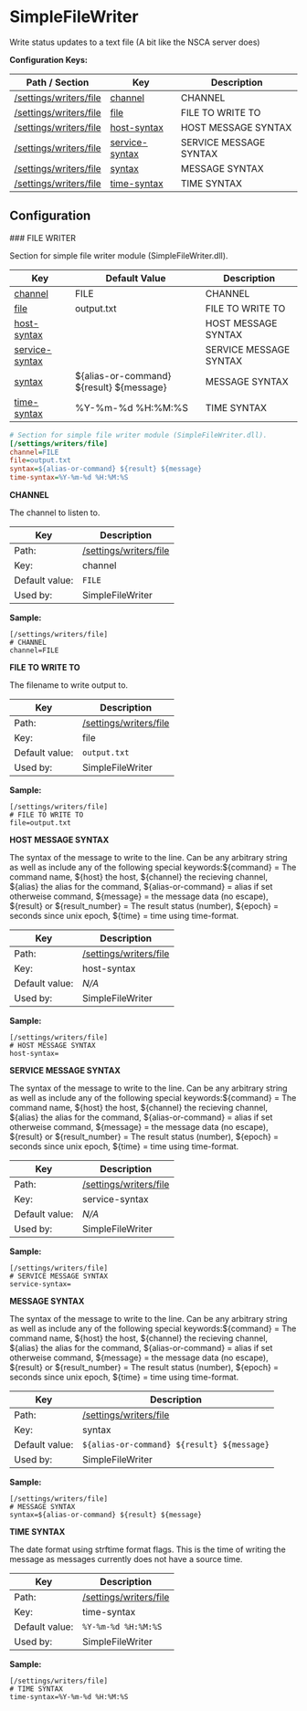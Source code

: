 # SimpleFileWriter

Write status updates to a text file (A bit like the NSCA server does)







**Configuration Keys:**



    
| Path / Section                                    | Key                                                      | Description            |
|---------------------------------------------------|----------------------------------------------------------|------------------------|
| [/settings/writers/file](#/settings/writers/file) | [channel](#/settings/writers/file_channel)               | CHANNEL                |
| [/settings/writers/file](#/settings/writers/file) | [file](#/settings/writers/file_file)                     | FILE TO WRITE TO       |
| [/settings/writers/file](#/settings/writers/file) | [host-syntax](#/settings/writers/file_host-syntax)       | HOST MESSAGE SYNTAX    |
| [/settings/writers/file](#/settings/writers/file) | [service-syntax](#/settings/writers/file_service-syntax) | SERVICE MESSAGE SYNTAX |
| [/settings/writers/file](#/settings/writers/file) | [syntax](#/settings/writers/file_syntax)                 | MESSAGE SYNTAX         |
| [/settings/writers/file](#/settings/writers/file) | [time-syntax](#/settings/writers/file_time-syntax)       | TIME SYNTAX            |







## Configuration

<a name="/settings/writers/file"/>
### FILE WRITER

Section for simple file writer module (SimpleFileWriter.dll).




| Key                                                      | Default Value                            | Description            |
|----------------------------------------------------------|------------------------------------------|------------------------|
| [channel](#/settings/writers/file_channel)               | FILE                                     | CHANNEL                |
| [file](#/settings/writers/file_file)                     | output.txt                               | FILE TO WRITE TO       |
| [host-syntax](#/settings/writers/file_host-syntax)       |                                          | HOST MESSAGE SYNTAX    |
| [service-syntax](#/settings/writers/file_service-syntax) |                                          | SERVICE MESSAGE SYNTAX |
| [syntax](#/settings/writers/file_syntax)                 | ${alias-or-command} ${result} ${message} | MESSAGE SYNTAX         |
| [time-syntax](#/settings/writers/file_time-syntax)       | %Y-%m-%d %H:%M:%S                        | TIME SYNTAX            |



```ini
# Section for simple file writer module (SimpleFileWriter.dll).
[/settings/writers/file]
channel=FILE
file=output.txt
syntax=${alias-or-command} ${result} ${message}
time-syntax=%Y-%m-%d %H:%M:%S

```




<a name="/settings/writers/file_channel"/>

**CHANNEL**

The channel to listen to.





| Key            | Description                                       |
|----------------|---------------------------------------------------|
| Path:          | [/settings/writers/file](#/settings/writers/file) |
| Key:           | channel                                           |
| Default value: | `FILE`                                            |
| Used by:       | SimpleFileWriter                                  |


**Sample:**

```
[/settings/writers/file]
# CHANNEL
channel=FILE
```


<a name="/settings/writers/file_file"/>

**FILE TO WRITE TO**

The filename to write output to.





| Key            | Description                                       |
|----------------|---------------------------------------------------|
| Path:          | [/settings/writers/file](#/settings/writers/file) |
| Key:           | file                                              |
| Default value: | `output.txt`                                      |
| Used by:       | SimpleFileWriter                                  |


**Sample:**

```
[/settings/writers/file]
# FILE TO WRITE TO
file=output.txt
```


<a name="/settings/writers/file_host-syntax"/>

**HOST MESSAGE SYNTAX**

The syntax of the message to write to the line.
Can be any arbitrary string as well as include any of the following special keywords:${command} = The command name, ${host} the host, ${channel} the recieving channel, ${alias} the alias for the command, ${alias-or-command} = alias if set otherweise command, ${message} = the message data (no escape), ${result} or ${result_number} = The result status (number), ${epoch} = seconds since unix epoch, ${time} = time using time-format.






| Key            | Description                                       |
|----------------|---------------------------------------------------|
| Path:          | [/settings/writers/file](#/settings/writers/file) |
| Key:           | host-syntax                                       |
| Default value: | _N/A_                                             |
| Used by:       | SimpleFileWriter                                  |


**Sample:**

```
[/settings/writers/file]
# HOST MESSAGE SYNTAX
host-syntax=
```


<a name="/settings/writers/file_service-syntax"/>

**SERVICE MESSAGE SYNTAX**

The syntax of the message to write to the line.
Can be any arbitrary string as well as include any of the following special keywords:${command} = The command name, ${host} the host, ${channel} the recieving channel, ${alias} the alias for the command, ${alias-or-command} = alias if set otherweise command, ${message} = the message data (no escape), ${result} or ${result_number} = The result status (number), ${epoch} = seconds since unix epoch, ${time} = time using time-format.






| Key            | Description                                       |
|----------------|---------------------------------------------------|
| Path:          | [/settings/writers/file](#/settings/writers/file) |
| Key:           | service-syntax                                    |
| Default value: | _N/A_                                             |
| Used by:       | SimpleFileWriter                                  |


**Sample:**

```
[/settings/writers/file]
# SERVICE MESSAGE SYNTAX
service-syntax=
```


<a name="/settings/writers/file_syntax"/>

**MESSAGE SYNTAX**

The syntax of the message to write to the line.
Can be any arbitrary string as well as include any of the following special keywords:${command} = The command name, ${host} the host, ${channel} the recieving channel, ${alias} the alias for the command, ${alias-or-command} = alias if set otherweise command, ${message} = the message data (no escape), ${result} or ${result_number} = The result status (number), ${epoch} = seconds since unix epoch, ${time} = time using time-format.





| Key            | Description                                       |
|----------------|---------------------------------------------------|
| Path:          | [/settings/writers/file](#/settings/writers/file) |
| Key:           | syntax                                            |
| Default value: | `${alias-or-command} ${result} ${message}`        |
| Used by:       | SimpleFileWriter                                  |


**Sample:**

```
[/settings/writers/file]
# MESSAGE SYNTAX
syntax=${alias-or-command} ${result} ${message}
```


<a name="/settings/writers/file_time-syntax"/>

**TIME SYNTAX**

The date format using strftime format flags. This is the time of writing the message as messages currently does not have a source time.





| Key            | Description                                       |
|----------------|---------------------------------------------------|
| Path:          | [/settings/writers/file](#/settings/writers/file) |
| Key:           | time-syntax                                       |
| Default value: | `%Y-%m-%d %H:%M:%S`                               |
| Used by:       | SimpleFileWriter                                  |


**Sample:**

```
[/settings/writers/file]
# TIME SYNTAX
time-syntax=%Y-%m-%d %H:%M:%S
```


